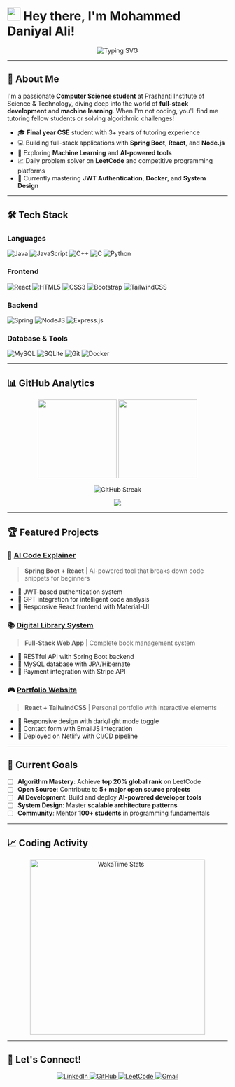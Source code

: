 # <img src="https://emojis.slackmojis.com/emojis/images/1531849430/4246/blob-sunglasses.gif?1531849430" width="30"/> Hey there, I'm Mohammed Daniyal Ali!

<p align="center">
  <img src="https://readme-typing-svg.herokuapp.com?font=Fira+Code&pause=1000&color=36BCF7&center=true&vCenter=true&width=435&lines=Computer+Science+Student;Full+Stack+Developer;Problem+Solver;Open+Source+Enthusiast" alt="Typing SVG" />
</p>

---

## 🚀 About Me

I'm a passionate **Computer Science student** at Prashanti Institute of Science & Technology, diving deep into the world of **full-stack development** and **machine learning**. When I'm not coding, you'll find me tutoring fellow students or solving algorithmic challenges!

- 🎓 **Final year CSE** student with 3+ years of tutoring experience
- 💻 Building full-stack applications with **Spring Boot**, **React**, and **Node.js**
- 🧠 Exploring **Machine Learning** and **AI-powered tools**
- 📈 Daily problem solver on **LeetCode** and competitive programming platforms
- 🌱 Currently mastering **JWT Authentication**, **Docker**, and **System Design**

---

## 🛠️ Tech Stack

### Languages
![Java](https://img.shields.io/badge/java-%23ED8B00.svg?style=for-the-badge&logo=openjdk&logoColor=white)
![JavaScript](https://img.shields.io/badge/javascript-%23323330.svg?style=for-the-badge&logo=javascript&logoColor=%23F7DF1E)
![C++](https://img.shields.io/badge/c++-%2300599C.svg?style=for-the-badge&logo=c%2B%2B&logoColor=white)
![C](https://img.shields.io/badge/c-%2300599C.svg?style=for-the-badge&logo=c&logoColor=white)
![Python](https://img.shields.io/badge/python-3670A0?style=for-the-badge&logo=python&logoColor=ffdd54)

### Frontend
![React](https://img.shields.io/badge/react-%2320232a.svg?style=for-the-badge&logo=react&logoColor=%2361DAFB)
![HTML5](https://img.shields.io/badge/html5-%23E34F26.svg?style=for-the-badge&logo=html5&logoColor=white)
![CSS3](https://img.shields.io/badge/css3-%231572B6.svg?style=for-the-badge&logo=css3&logoColor=white)
![Bootstrap](https://img.shields.io/badge/bootstrap-%238511FA.svg?style=for-the-badge&logo=bootstrap&logoColor=white)
![TailwindCSS](https://img.shields.io/badge/tailwindcss-%2338B2AC.svg?style=for-the-badge&logo=tailwind-css&logoColor=white)

### Backend
![Spring](https://img.shields.io/badge/spring-%236DB33F.svg?style=for-the-badge&logo=spring&logoColor=white)
![NodeJS](https://img.shields.io/badge/node.js-6DA55F?style=for-the-badge&logo=node.js&logoColor=white)
![Express.js](https://img.shields.io/badge/express.js-%23404d59.svg?style=for-the-badge&logo=express&logoColor=%2361DAFB)

### Database & Tools
![MySQL](https://img.shields.io/badge/mysql-%2300f.svg?style=for-the-badge&logo=mysql&logoColor=white)
![SQLite](https://img.shields.io/badge/sqlite-%2307405e.svg?style=for-the-badge&logo=sqlite&logoColor=white)
![Git](https://img.shields.io/badge/git-%23F05033.svg?style=for-the-badge&logo=git&logoColor=white)
![Docker](https://img.shields.io/badge/docker-%230db7ed.svg?style=for-the-badge&logo=docker&logoColor=white)

---

## 📊 GitHub Analytics

<p align="center">
  <img height="180em" src="https://github-readme-stats.vercel.app/api?username=Mohammeddaniyal&show_icons=true&hide_title=true&hide_border=true&count_private=true&theme=radical" />
  <img height="180em" src="https://github-readme-stats.vercel.app/api/top-langs/?username=Mohammeddaniyal&hide_title=true&hide_border=true&layout=compact&langs_count=8&theme=radical"/>
</p>

<p align="center">
  <img src="https://github-readme-streak-stats.herokuapp.com?user=Mohammeddaniyal&theme=radical&hide_border=true" alt="GitHub Streak" />
</p>

<p align="center">
  <img src="https://github-readme-activity-graph.vercel.app/graph?username=Mohammeddaniyal&theme=radical&hide_border=true" />
</p>

---

## 🏆 Featured Projects

### 🌟 [AI Code Explainer](https://github.com/Mohammeddaniyal/ai-code-explainer)
> **Spring Boot + React** | AI-powered tool that breaks down code snippets for beginners
- 🔹 JWT-based authentication system
- 🔹 GPT integration for intelligent code analysis
- 🔹 Responsive React frontend with Material-UI

### 📚 [Digital Library System](https://github.com/Mohammeddaniyal/digital-library)
> **Full-Stack Web App** | Complete book management system
- 🔹 RESTful API with Spring Boot backend
- 🔹 MySQL database with JPA/Hibernate
- 🔹 Payment integration with Stripe API

### 🎮 [Portfolio Website](https://mohammeddaniyal.dev)
> **React + TailwindCSS** | Personal portfolio with interactive elements
- 🔹 Responsive design with dark/light mode toggle
- 🔹 Contact form with EmailJS integration
- 🔹 Deployed on Netlify with CI/CD pipeline

---

## 🎯 Current Goals

- [ ] **Algorithm Mastery**: Achieve **top 20% global rank** on LeetCode
- [ ] **Open Source**: Contribute to **5+ major open source projects**
- [ ] **AI Development**: Build and deploy **AI-powered developer tools**
- [ ] **System Design**: Master **scalable architecture patterns**
- [ ] **Community**: Mentor **100+ students** in programming fundamentals

---

## 📈 Coding Activity

<p align="center">
  <img src="https://wakatime.com/share/@Mohammeddaniyal/b8b8ba5d-0be5-4667-88fb-4e8fec30e4d1.svg" width="400" alt="WakaTime Stats" />
</p>

---

## 🤝 Let's Connect!

<p align="center">
  <a href="https://www.linkedin.com/in/mohammeddaniyalali" target="_blank">
    <img src="https://img.shields.io/badge/LinkedIn-0077B5?style=for-the-badge&logo=linkedin&logoColor=white" alt="LinkedIn"/>
  </a>
  <a href="https://github.com/Mohammeddaniyal" target="_blank">
    <img src="https://img.shields.io/badge/GitHub-100000?style=for-the-badge&logo=github&logoColor=white" alt="GitHub"/>
  </a>
  <a href="https://leetcode.com/u/mohammeddaniyalali/" target="_blank">
    <img src="https://img.shields.io/badge/LeetCode-FFA116?style=for-the-badge&logo=leetcode&logoColor=black" alt="LeetCode"/>
  </a>
  <a href="mailto:mohammeddaniyal453@gmail.com">
    <img src="https://img.shields.io/badge/Gmail-D14836?style=for-the-badge&logo=gmail&logoColor=white" alt="Gmail"/>
  </a>
  <a href="https://mohammeddaniyal.dev" target="_blank">
    <img src="https://img.sh

